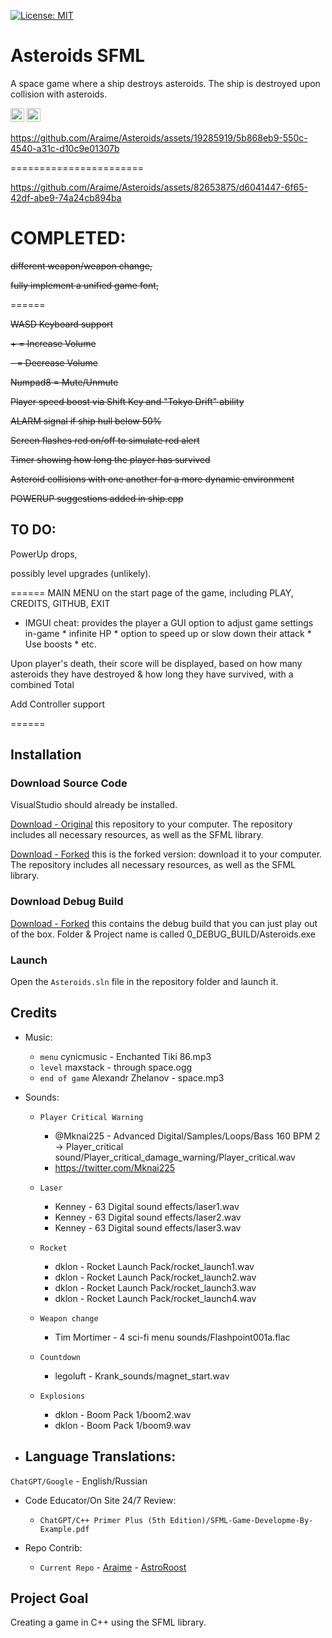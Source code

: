 [![License: MIT](https://img.shields.io/badge/License-MIT-green.svg)](https://opensource.org/licenses/MIT)

# Asteroids SFML
A space game where a ship destroys asteroids. The ship is destroyed upon collision with asteroids.

<kbd>[<img title="English (United States)" alt="English (United States)" src="https://cdn.statically.io/gh/hjnilsson/country-flags/master/svg/us.svg" width="22">](README.en.md)</kbd>
<kbd>[<img title="Russian language" alt="Russian language" src="https://cdn.statically.io/gh/hjnilsson/country-flags/master/svg/ru.svg" width="22">](README.ru.md)</kbd>

https://github.com/Araime/Asteroids/assets/19285919/5b868eb9-550c-4540-a31c-d10c9e01307b

=======================

https://github.com/Araime/Asteroids/assets/82653875/d6041447-6f65-42df-abe9-74a24cb894ba

# COMPLETED:
~~different weapon/weapon change,~~

~~fully implement a unified game font,~~

======

~~WASD Keyboard support~~

~~+ = Increase Volume~~

~~- = Decrease Volume~~

~~Numpad8 = Mute/Unmute~~

~~Player speed boost via Shift Key and "Tokyo Drift" ability~~

~~ALARM signal if ship hull below 50%~~

~~Screen flashes red on/off to simulate red alert~~

~~Timer showing how long the player has survived~~

~~Asteroid collisions with one another for a more dynamic environment~~

~~POWERUP suggestions added in ship.cpp~~

## TO DO:

PowerUp drops,

possibly level upgrades (unlikely).

======
MAIN MENU on the start page of the game, including PLAY, CREDITS, GITHUB, EXIT

- IMGUI cheat: provides the player a GUI option to adjust game settings in-game
        * infinite HP
        * option to speed up or slow down their attack
        * Use boosts
        * etc.
  
Upon player's death, their score will be displayed, based on how many asteroids they have destroyed & how long they have survived, with a combined Total

Add Controller support

======

## Installation

### Download Source Code

VisualStudio should already be installed.

[Download - Original](https://github.com/Araime/Asteroids/archive/master.zip) this repository to your computer. 
The repository includes all necessary resources, as well as the SFML library.

[Download - Forked](https://github.com/AstroRoost/Contrib_Asteroids_Araime/tree/master) this is the forked version: download it to your computer. 
The repository includes all necessary resources, as well as the SFML library.

### Download Debug Build
[Download - Forked](https://github.com/AstroRoost/Contrib_Asteroids_Araime/tree/master) this contains the debug build that you can just play out of the box. Folder & Project name is called 0_DEBUG_BUILD/Asteroids.exe

### Launch

Open the `Asteroids.sln` file in the repository folder and launch it.

## Credits
- Music:  
	- `menu` cynicmusic - Enchanted Tiki 86.mp3
	- `level` maxstack - through space.ogg  
	- `end of game` Alexandr Zhelanov - space.mp3  

- Sounds:
  
    - `Player Critical Warning` 
		- @Mknai225 - Advanced Digital/Samples/Loops/Bass 160 BPM 2 -> Player_critical sound/Player_critical_damage_warning/Player_critical.wav
   		- https://twitter.com/Mknai225 
  
    - `Laser` 
		- Kenney - 63 Digital sound effects/laser1.wav  
		- Kenney - 63 Digital sound effects/laser2.wav  
		- Kenney - 63 Digital sound effects/laser3.wav

	- `Rocket`
 		- dklon - Rocket Launch Pack/rocket_launch1.wav  
		- dklon - Rocket Launch Pack/rocket_launch2.wav  
		- dklon - Rocket Launch Pack/rocket_launch3.wav  
		- dklon - Rocket Launch Pack/rocket_launch4.wav  

	- `Weapon change`
		- Tim Mortimer - 4 sci-fi menu sounds/Flashpoint001a.flac  

	- `Countdown`
		- legoluft - Krank_sounds/magnet_start.wav  

	- `Explosions`
		- dklon - Boom Pack 1/boom2.wav  
		- dklon - Boom Pack 1/boom9.wav
    
 -  Language Translations:
     -

 `ChatGPT/Google`
       		- English/Russian
-  Code Educator/On Site 24/7 Review:
     - `ChatGPT/C++ Primer Plus (5th Edition)/SFML-Game-Developme-By-Example.pdf`
       	
       
-  Repo Contrib:
     - `Current Repo`
       		- [Araime](https://github.com/AstroRoost/Contrib_Asteroids_Araime/tree/master)
       		- [AstroRoost](https://github.com/AstroRoost/Contrib_Asteroids_Araime/tree/master) 

## Project Goal

Creating a game in C++ using the SFML library.
